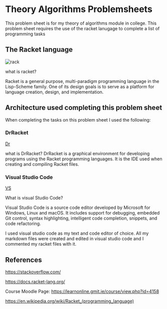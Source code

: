 # Theory Algorithms Problemsheets
This problem sheet is for my theory of algorithms module in college. This problem sheet requires the use of the racket lanugage to complete a list of programming tasks

## The Racket language
![rack](https://imgur.com/Wiu2Q0H.png "racket logo")

what is racket?

Racket is a general purpose, multi-paradigm programming language in the Lisp-Scheme family. One of its design goals is to serve as a platform for language creation, design, and implementation.

## Architecture used completing this problem sheet

When completing the tasks on this problem sheet I used the following:

### DrRacket

[Dr](https://imgur.com/D4YKPr8.png "Dr racket")

what is DrRacket?
DrRacket is a graphical environment for developing programs using the Racket programming languages. It is the IDE used when creating and compiling Racket files.

### Visual Studio Code

[VS](http://icons.iconarchive.com/icons/papirus-team/papirus-apps/512/visual-studio-code-icon.png "visual studio code")

What is visual Studio Code?

Visual Studio Code is a source code editor developed by Microsoft for Windows, Linux and macOS. It includes support for debugging, embedded Git control, syntax highlighting, intelligent code completion, snippets, and code refactoring.

I used visual studio code as my text and code editor of choice. All my markdown files were created and edited in visual studio code and I commented my racket files with it.

## References

https://stackoverflow.com/

https://docs.racket-lang.org/

Course Moodle Page:
https://learnonline.gmit.ie/course/view.php?id=4158

https://en.wikipedia.org/wiki/Racket_(programming_language)